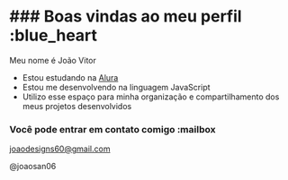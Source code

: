 # ### Boas vindas ao meu perfil :blue_heart

Meu nome é João Vitor

- Estou estudando na [Alura](https://www.alura.com.br)
- Estou me desenvolvendo na linguagem JavaScript
- Utilizo esse espaço para minha organização e compartilhamento dos meus projetos desenvolvidos

### Você pode entrar em contato comigo :mailbox

joaodesigns60@gmail.com

@joaosan06
